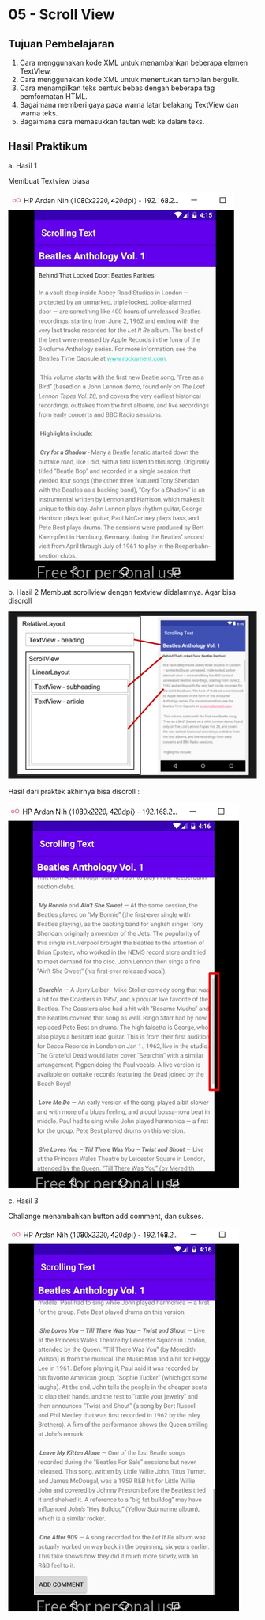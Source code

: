 # 05 - Scroll View

## Tujuan Pembelajaran

1. Cara menggunakan kode XML untuk menambahkan beberapa elemen TextView.
2. Cara menggunakan kode XML untuk menentukan tampilan bergulir.
3. Cara menampilkan teks bentuk bebas dengan beberapa tag pemformatan HTML.
4. Bagaimana memberi gaya pada warna latar belakang TextView dan warna teks.
5. Bagaimana cara memasukkan tautan web ke dalam teks.

## Hasil Praktikum

a. Hasil 1

Membuat Textview biasa

![SS1](img/Screenshot_1.jpg)

b. Hasil 2
Membuat scrollview dengan textview didalamnya. Agar bisa discroll

![SS5](img/Screenshot_5.jpg)

Hasil dari praktek akhirnya bisa discroll :

![SS2](img/Screenshot_2.jpg)

c. Hasil 3

Challange menambahkan button add comment, dan sukses.

![SS3](img/Screenshot_3.jpg)
